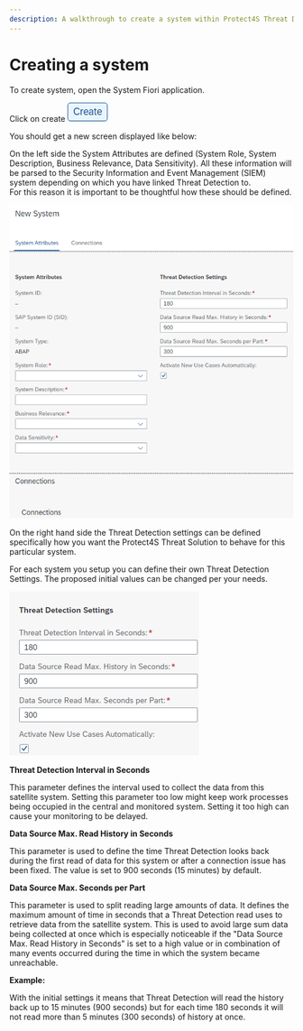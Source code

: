 ```yaml
---
description: A walkthrough to create a system within Protect4S Threat Detection
---
```


# Creating a system

To create system, open the System Fiori application.

Click on create ![](<../../../../.gitbook/assets/image (71) (1).png>)

You should get a new screen displayed like below:

On the left side the System Attributes are defined (System Role, System Description, Business Relevance, Data Sensitivity). All these information will be parsed to the Security Information and Event Management (SIEM) system depending on which you have linked Threat Detection to.\
For this reason it is important to be thoughtful how these should be defined.

![Configuring a new system](<../../../../.gitbook/assets/image (61) (1) (1).png>)

On the right hand side the Threat Detection settings can be defined specifically how you want the Protect4S Threat Solution to behave for this particular system.

For each system you setup you can define their own Threat Detection Settings. The proposed initial values can be changed per your needs.

![Threat Detection Settings](<../../../../.gitbook/assets/image (42).png>)

**Threat Detection Interval in Seconds**

This parameter defines the interval used to collect the data from this satellite system. Setting this parameter too low might keep work processes being occupied in the central and monitored system. Setting it too high can cause your monitoring to be delayed.

**Data Source Max. Read History in Seconds**

This parameter is used to define the time Threat Detection looks back during the first read of data for this system or after a connection issue has been fixed. The value is set to 900 seconds (15 minutes) by default.

**Data Source Max. Seconds per Part**

This parameter is used to split reading large amounts of data. It defines the maximum amount of time in seconds that a Threat Detection read uses to retrieve data from the satellite system. This is used to avoid large sum data being collected at once which is especially noticeable if the "Data Source Max. Read History in Seconds" is set to a high value or in combination of many events occurred during the time in which the system became unreachable.

**Example:**

With the initial settings it means that Threat Detection will read the history back up to 15 minutes (900 seconds) but for each time 180 seconds it will not read more than 5 minutes (300 seconds) of history at once.
